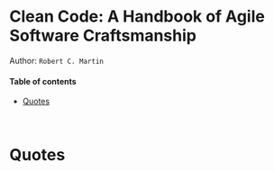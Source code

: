 # Clean Code: A Handbook of Agile Software Craftsmanship
Author: `Robert C. Martin`

#### Table of contents

* [Quotes](#quotes)

&nbsp;
# Quotes
